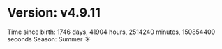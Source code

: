 # Version: v4.9.11
Time since birth: 1746 days, 41904 hours, 2514240 minutes, 150854400 seconds
Season: Summer ☀️
